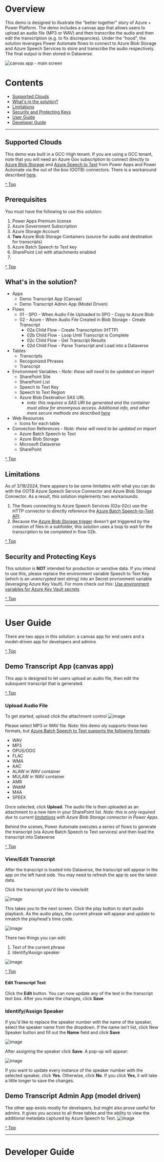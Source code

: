 # Overview
This demo is designed to illustrate the "better together" story of Azure + Power Platform.  The demo includes a canvas app that allows users to upload an audio file (MP3 or WAV) and then transcribe the audio and then edit the transcription (e.g. to fix discrepancies). Under the "hood", the solution leverages Power Automate flows to connect to Azure Blob Storage and Azure Speech Services to store and transcribe the audio respectively.  The final output is then stored in Dataverse.


![canvas app - main screen](https://github.com/microsoft/Federal-Business-Applications/assets/12347531/45514b7e-ab60-4daa-95a6-cd227f1a45f0)

# Contents
- [Supported Clouds](#supported-clouds)
- [What's in the solution?](#whats-in-the-solution)
- [Limitations](#limitations)
- [Security and Protecting Keys](#security-and-protecting-keys)
- [User Guide](#user-guide)
- [Developer Guide](#developer-guide)

***

## Supported Clouds
This demo was built in a GCC-High tenant.  If you are using a GCC tenant, note that you will need an Azure Gov subscription to connect directly to [Azure Blob Storage](https://powerautomate.microsoft.com/en-us/connectors/details/shared_azureblob/azure-blob-storage/) and [Azure Speech to Text](https://powerautomate.microsoft.com/en-us/connectors/details/shared_cognitiveservicesspe/azure-batch-speech-to-text/) from Power Apps and Power Automate via the out of the box (OOTB) connectors.  There is a workaround described [here](https://github.com/microsoft/Federal-Business-Applications/wiki/PowerApps-Connecting-from-GCC-to-any-Endpoint-including-Commercial-Azure). 

[^ Top](#contents)

## Prerequisites
You must have the following to use this solution:
1. Power Apps Premium license
2. Azure Government Subscription
3. Azure Storage Account
4. **Two** Azure Blob Storage Containers (source for audio and destination for transcripts)
5. Azure Batch Speech to Text key
6. SharePoint List with attachments enabled
7. 
[^ Top](#contents)

## What's in the solution?
- Apps
  - Demo Transcript App (Canvas)
  - Demo Transcript Admin App (Model Driven)
- Flows
  - 01 - SPO - When Audio File Uploaded to SPO - Copy to Azure Blob
  - 02 - Azure - When Audio File Created in Blob Storage - Create Transcript
    - 02a Child Flow - Create Transcription (HTTP)
    - 02b Child Flow - Loop Until Transcript is Complete
    - 02c Child Flow - Get Transcript Results
    - 02d Child Flow - Parse Transcript and Load into a Dataverse
- Tables
  - Transcripts
  - Recogonized Phrases
  - Transcript
- Environment Variables - *Note: these will need to be updated on import*
  - SharePoint Site
  - SharePoint List
  - Speech to Text Key
  - Speech to Text Region
  - Azure Blob Destination SAS URL
    - *note: this requires a SAS URI be generated and the container must allow for anonmyous access.  Additional info, and other more secure methods are described [here](https://learn.microsoft.com/en-us/azure/ai-services/speech-service/batch-transcription-create?pivots=rest-api#specify-a-destination-container-url)*
- Web Resources
  - Icons for each table
- Connection References - *Note: these will need to be updated on import*
  - Azure Batch Speech to Text
  - Azure Blob Storage
  - Microsoft Dataverse
  - SharePoint

[^ Top](#contents)

## Limitations
As of 3/18/2024, there appears to be some limitatins with what you can do with the OOTB Azure Speech Service Connector and Azure Blob Storage Connector.  As a result, this solution implements two workarounds:
1. The flows connecting to Azure Speech Services (02a-02c) use the HTTP connector to directly reference the [Azure Batch Speech-to-Text API](https://learn.microsoft.com/en-us/azure/ai-services/speech-service/batch-transcription).
2. Because the [Azure Blob Storage trigger](https://learn.microsoft.com/en-us/connectors/azureblob/#triggers) doesn't get triggered by the creation of files in a subfolder, this solution uses a loop to wait for the transcription to be completed in flow 02b.

[^ Top](#contents)

## Security and Protecting Keys
This solution is **NOT** intended for production or senstive data. If you intend to use this, please replace the environment variable Speech to Text Key (which is an unencrypted text string) into an Secret envrionment variable (leveraging Azure Key Vault). For more check out this: [Use environment variables for Azure Key Vault secrets](https://learn.microsoft.com/en-us/power-apps/maker/data-platform/environmentvariables-azure-key-vault-secrets)

[^ Top](#contents)
***
# User Guide
There are two apps in this solution: a canvas app for end users and a model-driven app for developers and admins

[^ Top](#contents)

## Demo Transcript App (canvas app)
This app is designed to let users upload an audio file, then edit the subsquent transcript that is generated.  

[^ Top](#contents)

### Upload Audio File
To get started, upload click the attachment control
![image](https://github.com/microsoft/Federal-Business-Applications/assets/12347531/54e6defe-62f3-4476-9769-014f2420029e)

Please select MP3 or WAV file.  Note: this demo oly supports these two formats, but [Azure Batch Speech to Text supports the following formats](https://learn.microsoft.com/en-us/azure/ai-services/speech-service/batch-transcription-audio-data?tabs=portal#supported-audio-formats-and-codecs):
- WAV
- MP3
- OPUS/OGG
- FLAC
- WMA
- AAC
- ALAW in WAV container
- MULAW in WAV container
- AMR
- WebM
- M4A
- SPEEX

Once selected, click **Upload**.  The audio file is then uploaded as an attachment to a new item in your SharePoint list.  *Note: this is only required due to current [limitations](#limitations) with Azure Blob Storage connector in Power Apps.*

Behind the scenes, Power Automate executes a series of flows to generate the transcript (via Azure Batch Speech to Text services) and then load the transcript into Dataverse

[^ Top](#contents)

### View/Edit Transcript
After the transcript is loaded into Dataverse, the transcript will appear in the app on the left hand side. You may need to refresh the app to see the latest data. 

Click the transcript you'd like to view/edit

![image](https://github.com/microsoft/Federal-Business-Applications/assets/12347531/a6eefbc0-8ef4-4db9-b7e4-db8a455d7960)

This takes you to the next screen.  Click the play button to start audio playback.  As the audio plays, the current phrase will appear and update to nmatch the playhead's time code.

![image](https://github.com/microsoft/Federal-Business-Applications/assets/12347531/bbc37e6e-8995-4667-b214-2a24a8833757)

There two things you can edit:
1. Text of the current phrase
2. Identify/Assign speaker

![image](https://github.com/microsoft/Federal-Business-Applications/assets/12347531/9558df96-cbab-4ce4-bbe2-4cdffd920f1a)

[^ Top](#contents)

#### Edit Transcript Text
Click the **Edit** button.  You can now update any of the text in the transcript text box.  After you make the changes, click **Save**

### Identify/Assign Speaker
If you'd like to replace the speaker number with the name of the speaker, select the speaker name from the dropdown.  If the name isn't list, click New Speaker button and fill out the **Name** field and click **Save**

![image](https://github.com/microsoft/Federal-Business-Applications/assets/12347531/7f3e495c-a2c9-429e-8e6a-e368373439a3)

After assigning the speaker click **Save**.  A pop-up will appear:

![image](https://github.com/microsoft/Federal-Business-Applications/assets/12347531/3fed044e-bdbd-4801-9165-21f19755fd37)

If you want to update every instance of the speaker number with the selected speaker, click **Yes**. Otherwise, click **No**. If you click **Yes**, it will take a little longer to save the changes.

## Demo Transcript Admin App (model driven)

The other app exists mostly for developers, but might also prove useful for admins.  It gives you access to all three tables and the ability to view the additional metadata captured by Azure Speech to Text. 
![image](https://github.com/microsoft/Federal-Business-Applications/assets/12347531/c88bdb6f-4f18-45b9-b4cb-d8b0b4dd7560)

[^ Top](#contents)
***
# Developer Guide




